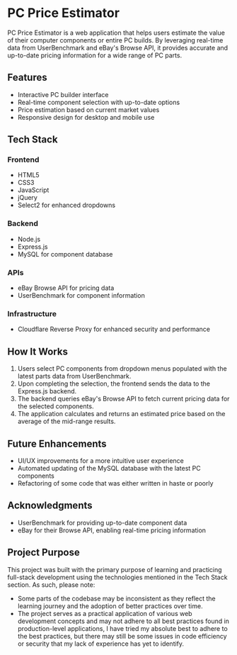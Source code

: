 # PC Price Estimator

PC Price Estimator is a web application that helps users estimate the value of their computer components or entire PC builds. By leveraging real-time data from UserBenchmark and eBay's Browse API, it provides accurate and up-to-date pricing information for a wide range of PC parts.

## Features

- Interactive PC builder interface
- Real-time component selection with up-to-date options
- Price estimation based on current market values
- Responsive design for desktop and mobile use

## Tech Stack

### Frontend
- HTML5
- CSS3
- JavaScript
- jQuery
- Select2 for enhanced dropdowns

### Backend
- Node.js
- Express.js
- MySQL for component database

### APIs
- eBay Browse API for pricing data
- UserBenchmark for component information

### Infrastructure
- Cloudflare Reverse Proxy for enhanced security and performance

## How It Works

1. Users select PC components from dropdown menus populated with the latest parts data from UserBenchmark.
2. Upon completing the selection, the frontend sends the data to the Express.js backend.
3. The backend queries eBay's Browse API to fetch current pricing data for the selected components.
4. The application calculates and returns an estimated price based on the average of the mid-range results.

## Future Enhancements

- UI/UX improvements for a more intuitive user experience
- Automated updating of the MySQL database with the latest PC components
- Refactoring of some code that was either written in haste or poorly

## Acknowledgments

- UserBenchmark for providing up-to-date component data
- eBay for their Browse API, enabling real-time pricing information

## Project Purpose

This project was built with the primary purpose of learning and practicing full-stack development using the technologies mentioned in the Tech Stack section. As such, please note:

- Some parts of the codebase may be inconsistent as they reflect the learning journey and the adoption of better practices over time.
- The project serves as a practical application of various web development concepts and may not adhere to all best practices found in production-level applications, I have tried my absolute     best to adhere to the best practices, but there may still be some issues in code efficiency or security that my lack of experience has yet to identify.
